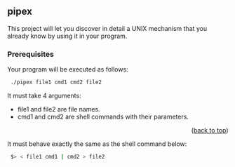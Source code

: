 ## pipex

This project will let you discover in detail a UNIX mechanism that you already know
by using it in your program.

### Prerequisites

Your program will be executed as follows:
  ```sh
   ./pipex file1 cmd1 cmd2 file2
  ```
It must take 4 arguments:
* file1 and file2 are file names.
* cmd1 and cmd2 are shell commands with their parameters.
<p align="right">(<a href="#top">back to top</a>)</p>


It must behave exactly the same as the shell command below:
  ```sh
   $> < file1 cmd1 | cmd2 > file2
  ```
